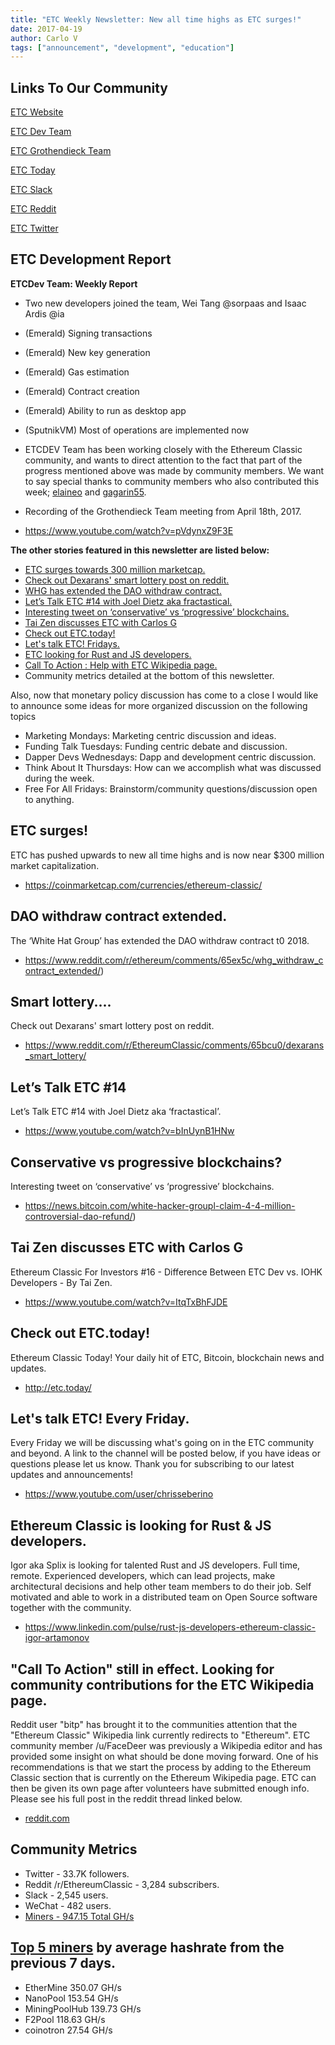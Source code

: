 ```yaml
---
title: "ETC Weekly Newsletter: New all time highs as ETC surges!"
date: 2017-04-19
author: Carlo V
tags: ["announcement", "development", "education"]
---
```



## **Links To Our Community** 

[ETC Website](https://ethereumclassic.github.io/)

[ETC Dev Team](https://www.etcdevteam.com/)

[ETC Grothendieck Team](https://iohk.io/projects/ethereum-classic/#team)

[ETC Today](http://etc.today/)

[ETC Slack](https://ethereumclassic.herokuapp.com/)

[ETC Reddit](https://www.reddit.com/r/EthereumClassic/)

[ETC Twitter](http://twitter.com/eth_classic)



## **ETC Development Report**

**ETCDev Team: Weekly Report**


* Two new developers joined the team, Wei Tang @sorpaas and Isaac Ardis @ia

* (Emerald) Signing transactions

* (Emerald) New key generation

* (Emerald) Gas estimation

* (Emerald) Contract creation

* (Emerald) Ability to run as desktop app

* (SputnikVM) Most of operations are implemented now

* ETCDEV Team has been working closely with the Ethereum Classic community, and wants to direct attention to the fact that part of the progress mentioned above was made by community members. We want to say special thanks to community members who also contributed this week; [elaineo](https://github.com/elaineo) and [gagarin55](https://github.com/gagarin55).

* Recording of the Grothendieck Team meeting from April 18th, 2017.  
* https://www.youtube.com/watch?v=pVdynxZ9F3E

**The other stories featured in this newsletter are listed below:** 

* [ETC surges towards 300 million marketcap.](https://coinmarketcap.com/currencies/ethereum-classic/)
* [Check out Dexarans' smart lottery post on reddit.](https://www.reddit.com/r/EthereumClassic/comments/65bcu0/dexarans_smart_lottery/)
* [WHG has extended the DAO withdraw contract. ](https://www.reddit.com/r/ethereum/comments/65ex5c/whg_withdraw_contract_extended/)
* [Let’s Talk ETC #14 with Joel Dietz aka fractastical.](https://www.youtube.com/watch?v=bInUynB1HNw)
* [Interesting tweet on ‘conservative’ vs ‘progressive’ blockchains.](https://news.bitcoin.com/white-hacker-groupl-claim-4-4-million-controversial-dao-refund/)
* [Tai Zen discusses ETC with Carlos G](https://www.youtube.com/watch?v=ItqTxBhFJDE)
* [Check out ETC.today!](http://etc.today/)
* [Let's talk ETC! Fridays.](https://www.youtube.com/user/chrisseberino)
* [ETC looking for Rust and JS developers.](https://www.linkedin.com/pulse/rust-js-developers-ethereum-classic-igor-artamonov)
* [Call To  Action :  Help with ETC Wikipedia page.](https://www.reddit.com/r/EthereumClassic/comments/5bsj3c/ethereum_classic_redirects_to_ethereum_on/)
* Community metrics detailed at the bottom of this newsletter.

Also, now that monetary policy discussion has come to a close I would like to announce some ideas for more organized discussion on the following topics

* Marketing Mondays: Marketing centric discussion and ideas.
* Funding Talk Tuesdays: Funding centric debate and discussion.
* Dapper Devs Wednesdays: Dapp and development centric discussion. 
* Think About It Thursdays: How can we accomplish what was  discussed during the week.
* Free For All Fridays: Brainstorm/community questions/discussion open to anything.

## **ETC surges!**

ETC has pushed upwards to new all time highs and is now near $300 million market capitalization.

* https://coinmarketcap.com/currencies/ethereum-classic/

## **DAO withdraw contract extended.**

The ‘White Hat Group’ has extended the DAO withdraw contract t0 2018. 

* https://www.reddit.com/r/ethereum/comments/65ex5c/whg_withdraw_contract_extended/)

## **Smart lottery....**

Check out Dexarans' smart lottery post on reddit.

* https://www.reddit.com/r/EthereumClassic/comments/65bcu0/dexarans_smart_lottery/


## **Let’s Talk ETC #14**

Let’s Talk ETC #14 with Joel Dietz aka ‘fractastical’.

* https://www.youtube.com/watch?v=bInUynB1HNw




## **Conservative vs progressive blockchains?**

Interesting tweet on ‘conservative’ vs ‘progressive’ blockchains.

* https://news.bitcoin.com/white-hacker-groupl-claim-4-4-million-controversial-dao-refund/)



## **Tai Zen discusses ETC with Carlos G**

Ethereum Classic For Investors #16 - Difference Between ETC Dev vs. IOHK Developers - By Tai Zen.

* https://www.youtube.com/watch?v=ItqTxBhFJDE

## **Check out ETC.today!**

Ethereum Classic Today! Your daily hit of ETC, Bitcoin, blockchain news and updates.

* http://etc.today/

## **Let's talk ETC! Every Friday.**
Every Friday we will be discussing what's going on in the ETC community and beyond. A link to the channel will be posted below, if you have ideas or questions please let us know. Thank you for subscribing to our latest updates and announcements! 

* https://www.youtube.com/user/chrisseberino


## **Ethereum Classic is looking for Rust & JS developers.**

Igor aka Splix is looking for talented Rust and JS developers. Full time, remote. Experienced developers, which can lead projects, make architectural decisions and help other team members to do their job. Self motivated and able to work in a distributed team on Open Source software together with the community.

* https://www.linkedin.com/pulse/rust-js-developers-ethereum-classic-igor-artamonov

## **"Call To Action" still in effect. Looking for community contributions for the ETC Wikipedia page.** 
Reddit user "bitp" has brought it to the communities attention that the "Ethereum Classic" Wikipedia link currently redirects to "Ethereum". ETC community member /u/FaceDeer was previously a Wikipedia editor and has provided some insight on what should be done moving forward. One of his recommendations is that we start the process by adding to the Ethereum Classic section that is currently on the Ethereum Wikipedia page. ETC can then be given its own page after volunteers have submitted enough info. Please see his full post in the reddit thread linked below.

* [reddit.com](https://www.reddit.com/r/EthereumClassic/comments/5bsj3c/ethereum_classic_redirects_to_ethereum_on/)

## **Community Metrics** 

* Twitter - 33.7K followers.
* Reddit /r/EthereumClassic - 3,284 subscribers.
* Slack - 2,545 users.
* WeChat - 482 users.
* [Miners - 947.15 Total GH/s](https://gastracker.io/stats/miners)

## **[Top 5 miners](https://gastracker.io/stats/miners) by average hashrate from the previous 7 days.** 

* EtherMine 350.07 GH/s
* NanoPool 153.54 GH/s
* MiningPoolHub 139.73 GH/s
* F2Pool 118.63 GH/s
* coinotron 27.54 GH/s
